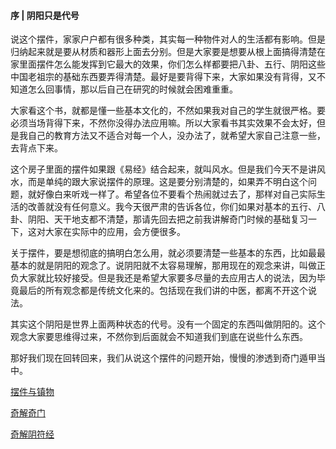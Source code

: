 #### 序 | 阴阳只是代号

说这个摆件，家家户户都有很多种类，其实每一种物件对人的生活都有影响。但是归纳起来就是要从材质和器形上面去分别。但是大家要是想要从根上面搞得清楚在家里面摆件怎么能发挥到它最大的效果，你们怎么样都要把八卦、五行、阴阳这些中国老祖宗的基础东西要弄得清楚。最好是要背得下来，大家如果没有背得，又不知道怎么回事情，那以后自己在研究的时候就会困难重重。

大家看这个书，就都是懂一些基本文化的，不然如果我对自己的学生就很严格。要必须当场背得下来，不然你没得办法应用嘛。所以大家看书其实效果不会太好，但是我自己的教育方法又不适合对每一个人，没办法了，就希望大家自己注意一些，去背点下来。

这个房子里面的摆件如果跟《易经》结合起来，就叫风水。但是我们今天不是讲风水，而是单纯的跟大家说摆件的原理。这是要分别清楚的，如果弄不明白这个问题，就好像白来听戏一样了。希望各位不要看个热闹就过去了，那样对自己实际生活的改善就没有任何意义。我今天很严肃的告诉各位，你们如果对基本的五行、八卦、阴阳、天干地支都不清楚，那请先回去把之前我讲解奇门时候的基础复习一下，这对大家在实际中的应用，会方便很多。

关于摆件，要是想彻底的搞明白怎么用，就必须要清楚一些基本的东西，比如最最基本的就是阴阳的观念了。说阴阳就不太容易理解，那用现在的观念来讲，叫做正负大家就比较好接受。但是我还是希望大家要多尽量的去应用古人的说法，因为毕竟最后的所有观念都是传统文化来的。包括现在我们讲的中医，都离不开这个说法。

其实这个阴阳是世界上面两种状态的代号。没有一个固定的东西叫做阴阳的。这个观念大家要思维得过来，不然你到后面就会不知道我们到底在说些什么东西。

那好我们现在回转回来，我们从说这个摆件的问题开始，慢慢的渗透到奇门遁甲当中。

[摆件与镇物]()

[奇解奇门]()

[奇解阴符经]()
